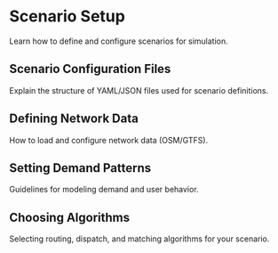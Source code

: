 # Scenario Setup

Learn how to define and configure scenarios for simulation.

## Scenario Configuration Files

Explain the structure of YAML/JSON files used for scenario definitions.

## Defining Network Data

How to load and configure network data (OSM/GTFS).

## Setting Demand Patterns

Guidelines for modeling demand and user behavior.

## Choosing Algorithms

Selecting routing, dispatch, and matching algorithms for your scenario.
